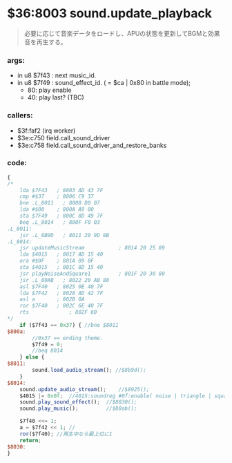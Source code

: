 ﻿# $36:8003 sound.update_playback
> 必要に応じて音楽データをロードし、APUの状態を更新してBGMと効果音を再生する。

### args:
+	in u8 $7f43 : next music_id.
+	in u8 $7f49 : sound_effect_id. ( = $ca | 0x80 in battle mode);
    - 80: play enable
    - 40: play last? (TBC)

### callers:
+	$3f:faf2 (irq worker)
+	$3e:c750 field.call_sound_driver
+	$3e:c758 field.call_sound_driver_and_restore_banks

### code:
```js
{
/*
    lda $7F43   ; 8003 AD 43 7F
    cmp #$37    ; 8006 C9 37
    bne .L_8011   ; 8008 D0 07
    lda #$00    ; 800A A9 00
    sta $7F49   ; 800C 8D 49 7F
    beq .L_8014   ; 800F F0 03
.L_8011:
	jsr .L_8B9D   ; 8011 20 9D 8B
.L_8014:
  	jsr updateMusicStream           ; 8014 20 25 89
    lda $4015   ; 8017 AD 15 40
    ora #$0F    ; 801A 09 0F
    sta $4015   ; 801C 8D 15 40
    jsr playNoiseAndSquare1         ; 801F 20 30 80
    jsr .L_80AB   ; 8022 20 AB 80
    asl $7F40   ; 8025 0E 40 7F
    lda $7F42   ; 8028 AD 42 7F
    asl a       ; 802B 0A
    ror $7F40   ; 802C 6E 40 7F
    rts             ; 802F 60
*/
	if ($7f43 == 0x37) { //bne $8011
$800a:
        //0x37 == ending theme.
		$7f49 = 0;
		//beq 8014
	} else {
$8011:
		sound.load_audio_stream(); //$8b9d();
	}
$8014:
	sound.update_audio_stream();	//$8925();
	$4015 |= 0x0f;	//4015:soundreg #0f:enable( noise | triangle | square-1 | square-0 )
	sound.play_sound_effect();	//$8030();
	sound.play_music();			//$80ab();

	$7f40 <<= 1;
	a = $7f42 << 1;	//
	ror($7f40);	//再生中なら最上位に1
	return;
$8030:
}
```





